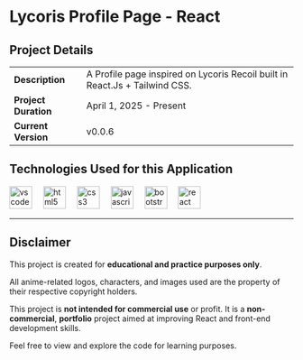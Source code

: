 # Lycoris Profile Page - React

## Project Details

|                     |                     |
| ------------------- | --------------------|
| **Description**     | A Profile page inspired on Lycoris Recoil built in React.Js + Tailwind CSS. |
| **Project Duration**    | April 1, 2025 - Present |
| **Current Version** | v0.0.6 | 


## Technologies Used for this Application

<div align="left">
  <img src="https://cdn.jsdelivr.net/gh/devicons/devicon/icons/vscode/vscode-original.svg" height="40" alt="vscode logo"  />
  <img width="12" />
  <img src="https://cdn.jsdelivr.net/gh/devicons/devicon/icons/html5/html5-original.svg" height="40" alt="html5 logo"  />
  <img width="12" />
  <img src="https://cdn.jsdelivr.net/gh/devicons/devicon/icons/css3/css3-original.svg" height="40" alt="css3 logo"  />
  <img width="12" />
  <img src="https://cdn.jsdelivr.net/gh/devicons/devicon/icons/javascript/javascript-original.svg" height="40" alt="javascript logo"  />
  <img width="12" />
  <img src="https://cdn.jsdelivr.net/gh/devicons/devicon@latest/icons/tailwindcss/tailwindcss-original-wordmark.svg" height="40" alt="bootstrap" />
  <img width="12" />
  <img src="https://cdn.jsdelivr.net/gh/devicons/devicon@latest/icons/react/react-original.svg" height="40" alt="react" />
</div>

---

## Disclaimer

This project is created for **educational and practice purposes only**. 

All anime-related logos, characters, and images used are the property of their respective copyright holders. 

This project is **not intended for commercial use** or profit. It is a **non-commercial**, **portfolio** project aimed at improving React and front-end development skills.

Feel free to view and explore the code for learning purposes.